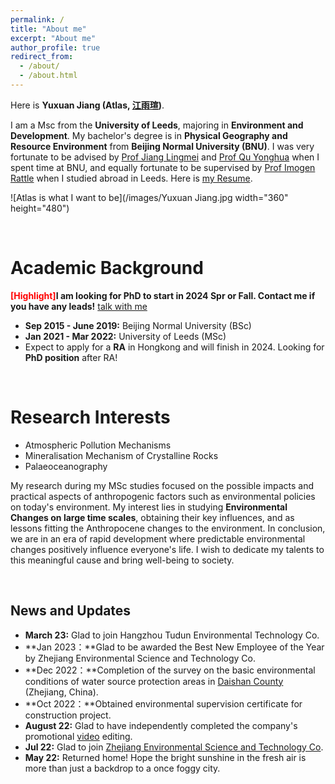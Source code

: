 ```yaml
---
permalink: /
title: "About me"
excerpt: "About me"
author_profile: true
redirect_from: 
  - /about/
  - /about.html
---
```


Here is **Yuxuan Jiang (Atlas, [江雨瑄](https://jiangyuxuan.com/file/江雨瑄简历.pdf))**.

I am a Msc from the **University of Leeds**, majoring in **Environment and Development**. My bachelor's degree is in **Physical Geography and Resource Environment** from **Beijing Normal University (BNU)**. I was very fortunate to be advised by [Prof Jiang Lingmei](http://www.slrss.cn/sourcedb_slrss_cas/kydw/yjy/202006/t20200628_566012.html) and [Prof Qu Yonghua](http://www.slrss.cn/sourcedb_slrss_cas/kydw/fyjy/202006/t20200628_566005.html) when I spent time at BNU, and equally fortunate to be supervised by [Prof Imogen Rattle](https://environment.leeds.ac.uk/see/staff/8918/dr-imogen-rattle) when I studied abroad in Leeds. Here is [my Resume](https://jiangyuxuan.com/file/ResumeYuxuanJiang.pdf).

![Atlas is what I want to be](/images/Yuxuan Jiang.jpg width="360" height="480")

<br>

Academic Background
======
**<font color='red'>[Highlight]</font>I am looking for PhD to start in 2024 Spr or Fall. Contact me if you have any leads!** [talk with me](so0729vane@126.com)

- **Sep 2015 - June 2019:** Beijing Normal University (BSc)
- **Jan 2021 - Mar 2022:** University of Leeds (MSc)
- Expect to apply for a **RA** in Hongkong and will finish in 2024. Looking for **PhD position** after RA!

<br>

Research Interests
======
- Atmospheric Pollution Mechanisms
- Mineralisation Mechanism of Crystalline Rocks
- Palaeoceanography

My research during my MSc studies focused on the possible impacts and practical aspects of anthropogenic factors such as environmental policies on today's environment. My interest lies in studying **Environmental Changes on large time scales**, obtaining their key influences, and as lessons fitting the Anthropocene changes to the environment. In conclusion, we are in an era of rapid development where predictable environmental changes positively influence everyone's life. I wish to dedicate my talents to this meaningful cause and bring well-being to society.

<br>

## News and Updates

- **March 23:** Glad to join Hangzhou Tudun Environmental Technology Co.
- **Jan 2023：**Glad to be awarded the Best New Employee of the Year by Zhejiang Environmental Science and Technology Co.
- **Dec 2022：**Completion of the survey on the basic environmental conditions of water source protection areas in [Daishan County](https://baike.baidu.com/item/%E5%B2%B1%E5%B1%B1%E5%8E%BF/6792495) (Zhejiang, China).
- **Oct 2022：**Obtained environmental supervision certificate for construction project.
- **August 22:** Glad to have independently completed the company's promotional [video](https://www.bilibili.com/video/BV1vG411H7jJ/?spm_id_from=333.999.0.0&vd_source=e138d36a71c4a6d180d5b0a155b9bc28) editing.
- **Jul 22:** Glad to join [Zhejiang Environmental Science and Technology Co](https://www.zjshjkj.com/).
- **May 22:** Returned home! Hope the bright sunshine in the fresh air is more than just a backdrop to a once foggy city.
